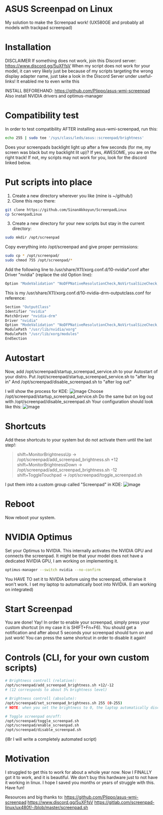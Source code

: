 # ASUS Screenpad on Linux
My solution to make the Screenpad work! (UX580GE and probably all models with trackpad screenpad)

# Installation

DISCLAIMER
If something does not work, join this Discord server: https://www.discord.gg/5uXFfsV
When my script does not work for your model, it can very likely just be because of my scripts targeting the wrong display adapter name, just take a look in the Discord Server under useful-links!
It enabled me to even write this

INSTALL BEFOREHAND:
https://github.com/Plippo/asus-wmi-screenpad
Also install NVIDIA drivers and optimus-manager

# Compatibility test
In order to test compatibility AFTER installing asus-wmi-screenpad, run this:
```bash
echo 255 | sudo tee '/sys/class/leds/asus::screenpad/brightness'
```

Does your screenpads backlight light up after a few seconds (for me, my screen was black but my backlight lit up)? If yes, AWESOME, you are on the right track! If not, my scripts may not work for you, look for the discord linked below.

# Put scripts into place

1. Create a new directory wherever you like (mine is ~/github/)
2. Clone this repo there:
```bash
git clone https://github.com/SinanAkkoyun/ScreenpadLinux
cp ScreenpadLinux
```
3. Create a new directory for your new scripts but stay in the current directory:
```bash
sudo mkdir /opt/screenpad
```

Copy everything into /opt/screenpad and give proper permissions:
```bash
sudo cp * /opt/screenpad/
sudo chmod 755 /opt/screenpad/*
```

Add the following line to /usr/share/X11/xorg.conf.d/10-nvidia*.conf after Driver "nvidia" (replace the old Option line):
```bash
Option "ModeValidation" "NoDFPNativeResolutionCheck,NoVirtualSizeCheck,NoMaxPClkCheck,NoHorizSyncCheck,NoEdidDFPMaxSizeCheck,NoVertRefreshCheck,NoWidthAlignmentCheck,NoEdidMaxPClkCheck,NoMaxSizeCheck"
```

This is my /usr/share/X11/xorg.conf.d/10-nvidia-drm-outputclass.conf for reference:
```bash
Section "OutputClass"
Identifier "nvidia"
MatchDriver "nvidia-drm"
Driver "nvidia"
Option "ModeValidation" "NoDFPNativeResolutionCheck,NoVirtualSizeCheck,NoMaxPClkCheck,NoHorizSyncCheck,NoEdidDFPMaxSizeCheck,NoVertRefreshCheck,NoWidthAlignmentCheck,NoEdidMaxPClkCheck,NoMaxSizeCheck"
ModulePath "/usr/lib/nvidia/xorg"
ModulePath "/usr/lib/xorg/modules"
EndSection
```

# Autostart
Now, add /opt/screenpad/startup_screenpad_service.sh to your Autostart of your distro.
Put /opt/screenpad/startup_screenpad_service.sh to "after log in"
And /opt/screenpad/disable_screenpad.sh to "after log out"

I will show the process for KDE:
![image](https://user-images.githubusercontent.com/43215895/122564947-746bd480-d035-11eb-8bf7-cb3e6b79b8db.png)
Choose /opt/screenpad/startup_screenpad_service.sh
Do the same but on log out with /opt/screenpad/disable_screenpad.sh
Your configuration should look like this:
![image](https://user-images.githubusercontent.com/43215895/122565203-bbf26080-d035-11eb-9a32-c2ae254025f5.png)

# Shortcuts
Add these shortcuts to your system but do not activate them until the last step!:
> shift+MonitorBrightnessUp  ->  /opt/screenpad/add_screenpad_brightness.sh +12
> shift+MonitorBrightnessDown -> /opt/screenpad/add_screenpad_brightness.sh -12
> shift+ToggleTouchpad     ->    /opt/screenpad/toggle_screenpad.sh

I put them into a custom group called "Screenpad" in KDE:
![image](https://user-images.githubusercontent.com/43215895/122568580-6fa91f80-d039-11eb-8379-0e2c1361b0dd.png)

# Reboot

Now reboot your system.

# NVIDIA Optimus
Set your Optimus to NVIDIA. This internally activates the NVIDIA GPU and connects the screenpad. It might be that your model does not have a dedicated NVIDIA GPU, I am working on implementing it.
```bash
optimus-manager --switch nvidia --no-confirm
```

You HAVE TO set it to NVIDIA before using the screenpad, otherwise it won't work. I set my laptop to automatically boot into NVIDIA. (I am working on integrated)

# Start Screenpad

You are done! Yay! In order to enable your screenpad, simply press your custom shortcut (in my case it is SHIFT+Fn+F6).
You should get a notification and after about 5 seconds your screenpad should turn on and just work!
You can press the same shortcut in order to disable it again!

# Controls (CLI, for your own custom scripts)

```bash
# Brightness controll (relative):
/opt/screenpad/add_screenpad_brightness.sh +12/-12
# (12 corresponds to about 5% brightness level)

# Brightness controll (absolute):
/opt/screenpad/set_screenpad_brightness.sh 255 (0-255)
# NOTE: when you set the brightness to 0, the laptop automatically disconnects the screenpad.

# Toggle screenpad on/off:
/opt/screenpad/toggle_screenpad.sh
/opt/screenpad/enable_screenpad.sh
/opt/screenpad/disable_screenpad.sh
```

(l8r I will write a completely automated script)


# Motivation

I struggled to get this to work for about a whole year now. Now I FINALLY got it to work, and it is beautiful.
We don't buy this hardware just to not have it working in linux.
I hope I saved you months or years of struggle with this. Have fun!

Resources and big thanks to:
https://github.com/Plippo/asus-wmi-screenpad
https://www.discord.gg/5uXFfsV
https://gitlab.com/screenpad-linux/ux480f/-/blob/master/screenpad.sh
